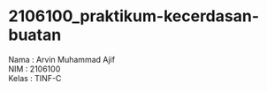 # 2106100_praktikum-kecerdasan-buatan
Nama  : Arvin Muhammad Ajif <br>
NIM   : 2106100 <br>
Kelas : TINF-C <br>
